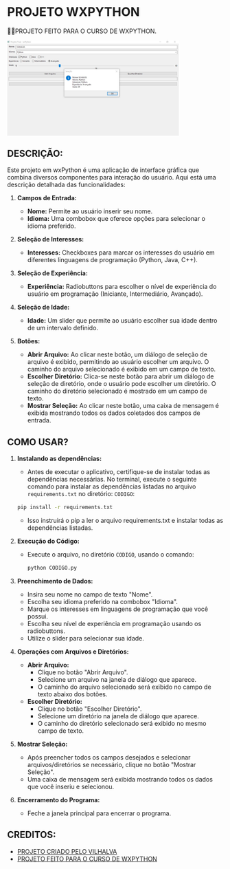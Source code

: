 # PROJETO WXPYTHON
👨‍🏫PROJETO FEITO PARA O CURSO DE WXPYTHON.

<img src="FOTO.jpg" align="center" width="400"> <br>

## DESCRIÇÃO:
Este projeto em wxPython é uma aplicação de interface gráfica que combina diversos componentes para interação do usuário. Aqui está uma descrição detalhada das funcionalidades:

1. **Campos de Entrada:**
   - **Nome:** Permite ao usuário inserir seu nome.
   - **Idioma:** Uma combobox que oferece opções para selecionar o idioma preferido.
   
2. **Seleção de Interesses:**
   - **Interesses:** Checkboxes para marcar os interesses do usuário em diferentes linguagens de programação (Python, Java, C++).

3. **Seleção de Experiência:**
   - **Experiência:** Radiobuttons para escolher o nível de experiência do usuário em programação (Iniciante, Intermediário, Avançado).

4. **Seleção de Idade:**
   - **Idade:** Um slider que permite ao usuário escolher sua idade dentro de um intervalo definido.

5. **Botões:**
   - **Abrir Arquivo:** Ao clicar neste botão, um diálogo de seleção de arquivo é exibido, permitindo ao usuário escolher um arquivo. O caminho do arquivo selecionado é exibido em um campo de texto.
   - **Escolher Diretório:** Clica-se neste botão para abrir um diálogo de seleção de diretório, onde o usuário pode escolher um diretório. O caminho do diretório selecionado é mostrado em um campo de texto.
   - **Mostrar Seleção:** Ao clicar neste botão, uma caixa de mensagem é exibida mostrando todos os dados coletados dos campos de entrada.

## COMO USAR?
1. **Instalando as dependências:**
   - Antes de executar o aplicativo, certifique-se de instalar todas as dependências necessárias. No terminal, execute o seguinte comando para instalar as dependências listadas no arquivo `requirements.txt` no diretório: `CODIGO`:
   ```bash
   pip install -r requirements.txt
   ```
   - Isso instruirá o pip a ler o arquivo requirements.txt e instalar todas as dependências listadas.

2. **Execução do Código:**
   - Execute o arquivo, no diretório `CODIGO`, usando o comando:
     ```sh
     python CODIGO.py
     ```

3. **Preenchimento de Dados:**
   - Insira seu nome no campo de texto "Nome".
   - Escolha seu idioma preferido na combobox "Idioma".
   - Marque os interesses em linguagens de programação que você possui.
   - Escolha seu nível de experiência em programação usando os radiobuttons.
   - Utilize o slider para selecionar sua idade.

4. **Operações com Arquivos e Diretórios:**
   - **Abrir Arquivo:**
     - Clique no botão "Abrir Arquivo".
     - Selecione um arquivo na janela de diálogo que aparece.
     - O caminho do arquivo selecionado será exibido no campo de texto abaixo dos botões.
   - **Escolher Diretório:**
     - Clique no botão "Escolher Diretório".
     - Selecione um diretório na janela de diálogo que aparece.
     - O caminho do diretório selecionado será exibido no mesmo campo de texto.

5. **Mostrar Seleção:**
   - Após preencher todos os campos desejados e selecionar arquivos/diretórios se necessário, clique no botão "Mostrar Seleção".
   - Uma caixa de mensagem será exibida mostrando todos os dados que você inseriu e selecionou.

6. **Encerramento do Programa:**
   - Feche a janela principal para encerrar o programa.

## CREDITOS:
- [PROJETO CRIADO PELO VILHALVA](https://github.com/VILHALVA)
- [PROJETO FEITO PARA O CURSO DE WXPYTHON](https://github.com/VILHALVA/CURSO-DE-WXPYTHON)


